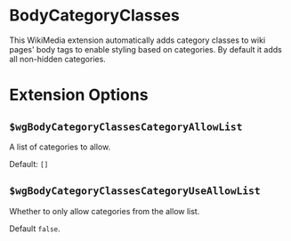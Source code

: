 # BodyCategoryClasses

This WikiMedia extension automatically adds category classes to wiki pages' body tags to enable styling based on categories. By default it adds all non-hidden categories.

# Extension Options

## `$wgBodyCategoryClassesCategoryAllowList`

A list of categories to allow.

Default: `[]`

## `$wgBodyCategoryClassesCategoryUseAllowList`

Whether to only allow categories from the allow list.

Default `false`.
